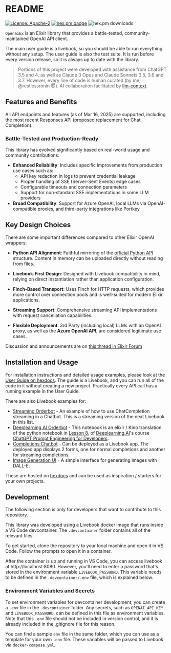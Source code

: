 # README

[![License: Apache-2](https://img.shields.io/badge/License-Apache2-yellow.svg)](https://opensource.org/license/apache-2-0/)
[![hex.pm badge](https://img.shields.io/hexpm/v/openai_ex.svg)](https://hex.pm/packages/openai_ex)
![hex.pm downloads](https://img.shields.io/hexpm/dw/openai_ex)

`OpenaiEx` is an Elixir library that provides a battle-tested, community-maintained OpenAI API client.

The main user guide is a livebook, so you should be able to run everything without any setup. The user guide is also the test suite. It is run before every version release, so it is always up to date with the library.

> Portions of this project were developed with assistance from ChatGPT 3.5 and 4, as well as Claude 3 Opus and Claude Sonnets 3.5, 3.6 and 3.7. However, every line of code is human curated (by me, @restlessronin 😇). AI collaboration facilitated by [llm-context](https://github.com/cyberchitta/llm-context.py).

## Features and Benefits

All API endpoints and features (as of Mar 16, 2025) are supported, including the most recent Responses API (proposed replacement for Chat Completion).

### Battle-Tested and Production-Ready

This library has evolved significantly based on real-world usage and community contributions:

- **Enhanced Reliability**: Includes specific improvements from production use cases such as:
  - API key redaction in logs to prevent credential leakage
  - Proper handling of SSE (Server-Sent Events) edge cases
  - Configurable timeouts and connection parameters
  - Support for non-standard SSE implementations in some LLM providers
- **Broad Compatibility**: Support for Azure OpenAI, local LLMs via OpenAI-compatible proxies, and third-party integrations like Portkey

## Key Design Choices

There are some important differences compared to other Elixir OpenAI wrappers:

- **Python API Alignment**: Faithful mirroring of the [official Python API](https://github.com/openai/openai-python) structure. Content in memory can be uploaded directly without reading from files.

- **Livebook-First Design**: Designed with Livebook compatibility in mind, relying on direct instantiation rather than application configuration.

- **Finch-Based Transport**: Uses Finch for HTTP requests, which provides more control over connection pools and is well-suited for modern Elixir applications.

- **Streaming Support**: Comprehensive streaming API implementations with request cancellation capabilities.

- **Flexible Deployment**: 3rd Party (including local) LLMs with an OpenAI proxy, as well as the **Azure OpenAI API**, are considered legitimate use cases.

Discussion and announcements are on [this thread in Elixir Forum](https://elixirforum.com/t/openai-ex-openai-api-client-library/)

## Installation and Usage

For installation instructions and detailed usage examples, please look at the [User Guide on hexdocs](https://hexdocs.pm/openai_ex/userguide.html). The guide is a Livebook, and you can run all of the code in it without creating a new project. Practically every API call has a running example in the User Guide.

There are also Livebook examples for:

- [Streaming Orderbot](https://hexdocs.pm/openai_ex/streaming_orderbot.html) - An example of how to use ChatCompletion streaming in a Chatbot. This is a streaming version of the next Livebook in this list.
- [Deeplearning.AI Orderbot](https://hexdocs.pm/openai_ex/dlai_orderbot.html) - This notebook is an elixir / Kino translation of the python notebook in [Lesson 8](https://learn.deeplearning.ai/chatgpt-prompt-eng/lesson/8/chatbot), of [Deeplearning.AI](https://www.deeplearning.ai/)'s course [ChatGPT Prompt Engineering for Developers](https://www.deeplearning.ai/short-courses/chatgpt-prompt-engineering-for-developers/).
- [Completions Chatbot](https://hexdocs.pm/openai_ex/completions.html) - Can be deployed as a Livebook app. The deployed app displays 2 forms, one for normal completions and another for streaming completions.
- [Image Generation UI](https://hexdocs.pm/openai_ex/images.html) - A simple interface for generating images with DALL-E.

These are hosted on [hexdocs](https://hexdocs.pm/openai_ex) and can be used as inspiration / starters for your own projects.

## Development

The following section is only for developers that want to contribute to this repository.

This library was developed using a Livebook docker image that runs inside a VS Code devcontainer. The `.devcontainer` folder contains all of the relevant files.

To get started, clone the repository to your local machine and open it in VS Code. Follow the prompts to open it in a container.

After the container is up and running in VS Code, you can access livebook at http://localhost:8080. However, you'll need to enter a password that's stored in the environment variable `LIVEBOOK_PASSWORD`. This variable needs to be defined in the `.devcontainer/.env` file, which is explained below.

### Environment Variables and Secrets

To set environment variables for devcontainer development, you can create a `.env` file in the `.devcontainer` folder. Any secrets, such as `OPENAI_API_KEY` and `LIVEBOOK_PASSWORD`, can be defined in this file as environment variables. Note that this `.env` file should not be included in version control, and it is already included in the .gitignore file for this reason.

You can find a sample `env` file in the same folder, which you can use as a template for your own `.env` file. These variables will be passed to Livebook via `docker-compose.yml`.
